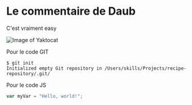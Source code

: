 # Le commentaire de Daub

C'est vraiment easy

![Image of Yaktocat](https://octodex.github.com/images/yaktocat.png)

Pour le code GIT

```
$ git init
Initialized empty Git repository in /Users/skills/Projects/recipe-repository/.git/
```

Pour le code JS

``` javascript
var myVar = "Hello, world!";
```
